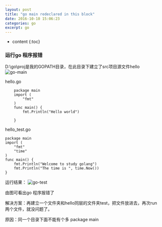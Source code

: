 ```yaml
---
layout: post
title: "go main redeclared in this block"
date: 2016-10-10 15:06:23
categories: go
excerpt: go
---
```


* content
{:toc}

### 运行go 程序报错

D:\go\proj是我的GOPATH目录，在此目录下建立了src项目源文件hello
![go-main](http://hexing-w.github.io/css/pics/go-main.png)
  

hello.go

		package main
		import (
			"fmt"
		)	
		func main() {
			fmt.Println("Hello world")
		
		}

hello_test.go

	package main  
	import (  
	    "fmt"  
	    "time"  
	)    
	func main() {  
	    fmt.Println("Welcome to study golang")  
	    fmt.Println("The time is ", time.Now())  
	} 

运行结果：
![go-test](http://hexing-w.github.io/css/pics/go-test.png)

由图可看出go 程序报错了

解决方案：再建立一个文件夹和hello同层的文件夹test，把文件放进去，再次run两个文件，就没问题了。

原因：同一个目录下面不能有个多 package main
